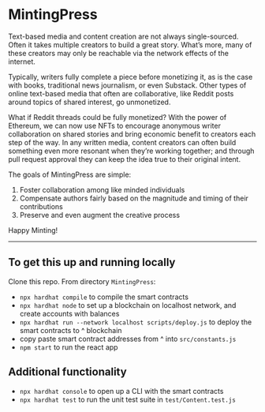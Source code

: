 # MintingPress

Text-based media and content creation are not always single-sourced. Often it takes multiple creators to build a great story. What’s more, many of these creators may only be reachable via the network effects of the internet.

Typically, writers fully complete a piece before monetizing it, as is the case with books, traditional news journalism, or even Substack. Other types of online text-based media that often are collaborative, like Reddit posts around topics of shared interest, go unmonetized. 

What if Reddit threads could be fully monetized? With the power of Ethereum, we can now use NFTs to encourage anonymous writer collaboration on shared stories and bring economic benefit to creators each step of the way. In any written media, content creators can often build something even more resonant when they’re working together; and through pull request approval they can keep the idea true to their original intent.

The goals of MintingPress are simple:
1. Foster collaboration among like minded individuals
2. Compensate authors fairly based on the magnitude and timing of their contributions
3. Preserve and even augment the creative process

Happy Minting!

-----------------------------------------------------------------------------------------------------------------------------------------------------------

## To get this up and running locally

Clone this repo. From directory `MintingPress`:
- `npx hardhat compile` to compile the smart contracts
- `npx hardhat node` to set up a blockchain on localhost network, and create accounts with balances
- `npx hardhat run --network localhost scripts/deploy.js` to deploy the smart contracts to ^ blockchain
-  copy paste smart contract addresses from ^ into `src/constants.js`
-  `npm start` to run the react app

## Additional functionality
- `npx hardhat console` to open up a CLI with the smart contracts
- `npx hardhat test` to run the unit test suite in `test/Content.test.js`
